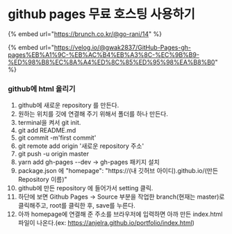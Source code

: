# github pages 무료 호스팅 사용하기

{% embed url="https://brunch.co.kr/@go-rani/14" %}

{% embed url="https://velog.io/@gwak2837/GitHub-Pages-gh-pages%EB%A1%9C-%EB%AC%B4%EB%A3%8C-%EC%9B%B9-%ED%98%B8%EC%8A%A4%ED%8C%85%ED%95%98%EA%B8%B0" %}

### github에 html 올리기

1. github에 새로운 repository 를 만든다.
2. 원하는 위치를 깃에 연결해 주기 위해서 폴더를 하나 만든다.
3. terminal을 켜서 git init.
4. git add README.md
5. git commit -m'first commit'
6. git remote add origin '새로운 repository 주소'
7. git push -u origin master
8. yarn add gh-pages --dev -> gh-pages 패키지 설치
9. package.json 에 "homepage": "https://(내 깃허브 아이디).github.io/(만든 Repository 이름)"
10. github에 만든 repository 에 들어가서 setting 클릭.
11. 하단에 보면 Github Pages -> Source 부분을 작업한 branch(현재는 master)로 클릭해주고, root를 클릭한 후, save를 누른다.
12. 아까 homepage에 연결해 준 주소를 브라우저에 입력하면 아까 만든 index.html 파일이 나온다.(ex: https://anjelra.github.io/portfolio/index.html)
